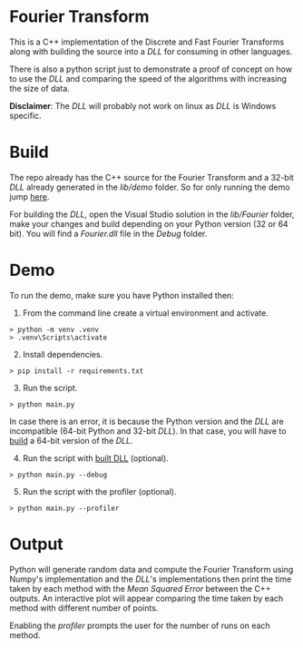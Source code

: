 # Fourier Transform
This is a C++ implementation of the Discrete and Fast Fourier Transforms along with building the source into a *DLL* for consuming in other languages.

There is also a python script just to demonstrate a proof of concept on how to use the *DLL* and comparing the speed of the algorithms with increasing the size of data.

__Disclaimer__: The *DLL* will probably not work on linux as *DLL* is Windows specific.

# Build
The repo already has the C++ source for the Fourier Transform and a 32-bit *DLL* already generated in the *lib/demo* folder. So for only running the demo jump
[here](#Demo).

For building the *DLL*, open the Visual Studio solution in the *lib/Fourier* folder, make your changes and build depending on your Python version (32 or 64 bit). You will find a *Fourier.dll* file in the *Debug* folder.

# Demo
To run the demo, make sure you have Python installed then:

1. From the command line create a virtual environment and activate.

```
> python -m venv .venv
> .venv\Scripts\activate
```
2. Install dependencies.
```
> pip install -r requirements.txt
```

3. Run the script.
```
> python main.py
```
In case there is an error, it is because the Python version and the *DLL* are incompatible (64-bit Python and 32-bit *DLL*). In that case, you will have to [build](#Build) a 64-bit version of the *DLL*.

4. Run the script with 
[built DLL](#Build) (optional).
```
> python main.py --debug
```

5. Run the script with the profiler
(optional).
```
> python main.py --profiler
```

# Output
Python will generate random data and compute the Fourier Transform using Numpy's implementation and the *DLL*'s implementations then print the time taken by each method with the _Mean Squared Error_ between the C++ outputs. An interactive plot will appear comparing the time taken by each method with different number of points.

Enabling the *profiler* prompts the user for the number of runs on each method.
